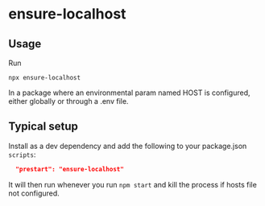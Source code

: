 # ensure-localhost

## Usage

Run

```
npx ensure-localhost
```

In a package where an environmental param named HOST is configured, either globally or through a .env file.

## Typical setup

Install as a dev dependency and add the following to your package.json `scripts`:

```json
  "prestart": "ensure-localhost"
```

It will then run whenever you run `npm start` and kill the process if hosts file not configured.
